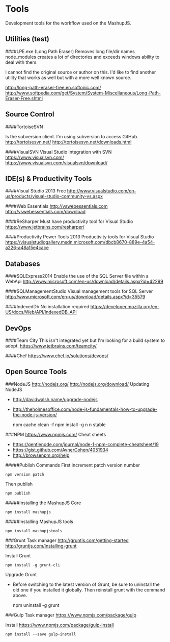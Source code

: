 Tools
=====

Development tools for the workflow used on the MashupJS.

Utilities (test)
---------

####LPE.exe  (Long Path Eraser)
Removes long file/dir names
node_modules creates a lot of directories and exceeds windows ability to deal with them.

I cannot find the original source or author on this.  I'd like to find another utility that works as well but with a more well known source.

http://long-path-eraser-free.en.softonic.com/
http://www.softpedia.com/get/System/System-Miscellaneous/Long-Path-Eraser-Free.shtml

Source Control
--------------

####TortoiseSVN

Is the subversion client.  I'm using subversion to access GitHub.
http://tortoisesvn.net/
http://tortoisesvn.net/downloads.html

####VisualSVN
Visual Studio integration with SVN
https://www.visualsvn.com/
https://www.visualsvn.com/visualsvn/download/


IDE(s) & Productivity Tools
---------------------------

####Visual Studio 2013
Free
http://www.visualstudio.com/en-us/products/visual-studio-community-vs.aspx

####Web Essentials
http://vswebessentials.com
http://vswebessentials.com/download

####ReSharper
Must have productivity tool for Visual Studio
https://www.jetbrains.com/resharper/

####Productivity Power Tools 2013
Productivity tools for Visual Studio
https://visualstudiogallery.msdn.microsoft.com/dbcb8670-889e-4a54-a226-a48a15e4cace

Databases
---------

####SQLExpress2014
Enable the use of the SQL Server file within a WebApi
http://www.microsoft.com/en-us/download/details.aspx?id=42299

####SQLManagementStudio
Visual management tools for SQL Server
http://www.microsoft.com/en-us/download/details.aspx?id=35579

####IndexedDb
No installation required
https://developer.mozilla.org/en-US/docs/Web/API/IndexedDB_API

DevOps
------

####Team City
This isn't integrated yet but I'm looking for a build system to adopt.
https://www.jetbrains.com/teamcity/

####Chef
https://www.chef.io/solutions/devops/

Open Source Tools
-----------------

###NodeJS
http://nodejs.org/
http://nodejs.org/download/
Updating NodeJS

 - http://davidwalsh.name/upgrade-nodejs
 - http://theholmesoffice.com/node-js-fundamentals-how-to-upgrade-the-node-js-version/

    npm cache clean -f 
    npm install -g n 
    n stable

###NPM
https://www.npmjs.com/
Cheat sheets
- https://gentlenode.com/journal/node-1-npm-complete-cheatsheet/19
- https://gist.github.com/AvnerCohen/4051934
- http://browsenpm.org/help

#####Publish Commands
First increment patch version number

    npm version patch

Then publish

    npm publish

#####Installing the MashupJS Core

    npm install mashupjs

#####Installing MashupJS tools

    npm install mashupjstools

###Grunt
Task manager
http://gruntjs.com/getting-started
http://gruntjs.com/installing-grunt

Install Grunt

    npm install -g grunt-cli


Upgrade Grunt
- Before switching to the latest version of Grunt, be sure to uninstall the old one if you installed it globally.  Then reinstall grunt with the command above.

    npm uninstall -g grunt


###Gulp
Task manager
https://www.npmjs.com/package/gulp

Install
https://www.npmjs.com/package/gulp-install

    npm install --save gulp-install











